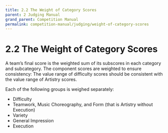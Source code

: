 ```yaml
---
title: 2.2 The Weight of Category Scores
parent: 2 Judging Manual
grand_parent: Competition Manual
permalink: competition-manual/judging/weight-of-category-scores
---
```

# 2.2 The Weight of Category Scores
A team’s final score is the weighted sum of its subscores in each category and subcategory. The component scores
are weighted to ensure consistency: The value range of difficulty scores should be consistent with the value range
of Artistry scores.

Each of the following groups is weighed separately:
- Difficulty
- Teamwork, Music Choreography, and Form (that is Artistry without Execution)
- Variety
- General Impression
- Execution